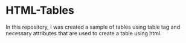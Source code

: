 # HTML-Tables
In this repository, I was created a sample of tables using table tag and necessary attributes that are used to create a table using html.

